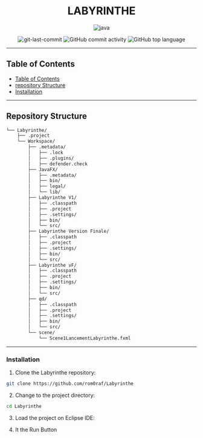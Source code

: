 <div align="center">
<br><h1>LABYRINTHE</h1>

<p align="center">
<img src="https://img.shields.io/badge/java-%23ED8B00.svg?style=flat&logo=openjdk&logoColor=white" alt="java" />
</p>
<img src="https://img.shields.io/github/last-commit/rom0raf/Labyrinthe?style=flat&color=5D6D7E" alt="git-last-commit" />
<img src="https://img.shields.io/github/commit-activity/m/rom0raf/Labyrinthe?style=flat&color=5D6D7E" alt="GitHub commit activity" />
<img src="https://img.shields.io/github/languages/top/rom0raf/Labyrinthe?style=flat&color=5D6D7E" alt="GitHub top language" />
</div>

---

##  Table of Contents
- [ Table of Contents](#-table-of-contents)
- [ repository Structure](#-repository-structure)
- [ Installation](#-installation)

---

##  Repository Structure

```sh
└── Labyrinthe/
    ├── .project
    └── Workspace/
        ├── .metadata/
        │   ├── .lock
        │   ├── .plugins/
        │   ├── defender.check
        ├── JavaFX/
        │   ├── .metadata/
        │   ├── bin/
        │   ├── legal/
        │   └── lib/
        ├── Labyrinthe V1/
        │   ├── .classpath
        │   ├── .project
        │   ├── .settings/
        │   ├── bin/
        │   └── src/
        ├── Labyrinthe Version Finale/
        │   ├── .classpath
        │   ├── .project
        │   ├── .settings/
        │   ├── bin/
        │   └── src/
        ├── Labyrinthe vF/
        │   ├── .classpath
        │   ├── .project
        │   ├── .settings/
        │   ├── bin/
        │   └── src/
        ├── qd/
        │   ├── .classpath
        │   ├── .project
        │   ├── .settings/
        │   ├── bin/
        │   └── src/
        └── scene/
            └── Scene1LancementLabyrinthe.fxml

```

---

###  Installation

1. Clone the Labyrinthe repository:
```sh
git clone https://github.com/rom0raf/Labyrinthe
```

2. Change to the project directory:
```sh
cd Labyrinthe
```

3. Load the project on Eclipse IDE:

4. It the Run Button

